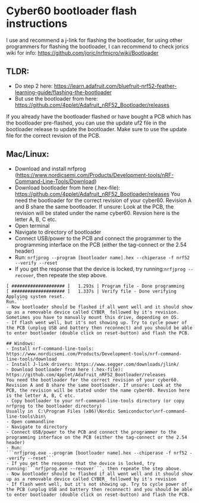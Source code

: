 # Cyber60 bootloader flash instructions

I use and recommend a j-link for flashing the bootloader, for using other programmers for flashing the bootloader, I can recommend to check jorics wiki for info: https://github.com/joric/nrfmicro/wiki/Bootloader

## TLDR:
- Do step 2 here: https://learn.adafruit.com/bluefruit-nrf52-feather-learning-guide/flashing-the-bootloader
- But use the bootloader from here: https://github.com/4pplet/Adafruit_nRF52_Bootloader/releases

If you already have the bootloader flashed or have bought a PCB which has the bootloader pre-flashed, you can use the update uf2 file in the bootloader release to update the bootloader. Make sure to use the update file for the correct revision of the PCB.

## Mac/Linux:
- Download and install nrfprog (https://www.nordicsemi.com/Products/Development-tools/nRF-Command-Line-Tools/Download)
- Download bootloader from here (.hex-file): 
https://github.com/4pplet/Adafruit_nRF52_Bootloader/releases
You need the bootloader for the correct revision of your cyber60. Revision A and B share the same bootloader. If unsure: Look at the PCB, the revision will be stated under the name cyber60. Revsion here is the letter A, B, C etc.
- Open terminal
- Navigate to directory of bootloader
- Connect USB/power to the PCB and connect the programmer to the programming interface on the PCB (either the tag-connect or the 2.54 header)
- Run:
```nrfjprog --program [bootloader name].hex --chiperase -f nrf52 --verify --reset```
- If you get the response that the device is locked, try running:```nrfjprog --recover```, then repeate the step above.
```[ #################### ]   0.218s | Erase file - Done erasing                                                          
[ #################### ]   1.293s | Program file - Done programming                                                    
[ #################### ]   1.337s | Verify file - Done verifying                                                       
Applying system reset.
Run.```
- Now bootloader should be flashed if all went well and it should show up as a removable device called CYBER_ followed by it's revision. Sometimes you have to manually mount this drive, depending on OS.
- If flash went well, but it's not showing up. Try to cycle power of the PCB (unplug USB and battery then reconnect) and you should be able to enter bootloader (double click on reset-button) and flash the PCB.

## Windows:
- Install nrf-command-line-tools: https://www.nordicsemi.com/Products/Development-tools/nrf-command-line-tools/download
- Install J-link drivers: https://www.segger.com/downloads/jlink/
- Download bootloader from here (.hex-file): 
https://github.com/4pplet/Adafruit_nRF52_Bootloader/releases
You need the bootloader for the correct revision of your cyber60. Revision A and B share the same bootloader. If unsure: Look at the PCB, the revision will be stated under the name cyber60. Revsion here is the letter A, B, C etc.
- Copy bootloader to your nrf-command-line-tools directory (or copy nrfprog to the bootloader directory)
Usually in  C:\Program Files (x86)\Nordic Semiconductor\nrf-command-line-tools\bin\
- Open commandline
- Navigate to directory
- Connect USB/power to the PCB and connect the programmer to the programming interface on the PCB (either the tag-connect or the 2.54 header)
- Run: 
```nrfjprog.exe --program [bootloader name].hex --chiperase -f nrf52 --verify --reset```
- If you get the response that the device is locked, try running:```nrfjprog.exe --recover```, then repeate the step above.
- Now bootloader should be flashed if all went well and it should show up as a removable device called CYBER_ followed by it's revision
- If flash went well, but it's not showing up. Try to cycle power of the PCB (unplug USB and battery then reconnect) and you should be able to enter bootloader (double click on reset-button) and flash the PCB.
